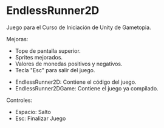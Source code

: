 # EndlessRunner2D

Juego para el Curso de Iniciación de Unity de Gametopia.

Mejoras:
- Tope de pantalla superior.
- Sprites mejorados.
- Valores de monedas positivos y negativos.
- Tecla "Esc" para salir del juego.

+ EndlessRunner2D: Contiene el código del juego.
+ EndlessRunner2DGame: Contiene el juego ya compilado.

Controles:

- Espacio: Salto
- Esc: Finalizar Juego
